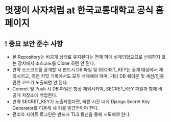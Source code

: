 # 멋쟁이 사자처럼 at 한국교통대학교 공식 홈페이지

## ! 중요 보안 준수 사항
* 본 Repository는 비공개 상태로 유지된다는 전제 하에 설계되었으므로 신뢰하지 않는 장치에서 소스코드를 Clone 하면 안 된다.
* 만약 소스코드를 공개할 시 반드시 DB 파일 및 SECRET_KEY는 공개 대상에서 제외시키고, 이전 커밋 기록에서도 모두 삭제해야 하며, 기타 DB 쿼리문 및 세션/인증 관련 코드가 노출되면 안 된다.
* Commit 및 Push 시 DB 파일은 항상 제외시키며, SECRET_KEY 파일과 함께 비공개 저장소에 백업한다.
* 만약 SECRET_KEY가 노출되었다면, 빠른 시간 내에 Django Secret Key Generator를 이용해 새 키를 발급받아야 한다.
* 관리자 사이트 로그인은 반드시 TLS 통신을 통해 시도해야 한다.
